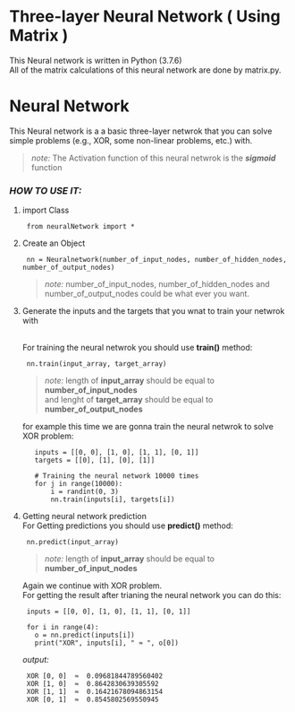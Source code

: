 # Three-layer Neural Network ( Using Matrix )
This Neural network is written in Python (3.7.6) <br>
All of the matrix calculations of this neural network are done by matrix.py.

# **Neural Network**

This Neural network is a a basic three-layer netwrok that you can solve simple problems (e.g., XOR, some non-linear problems, etc.) with.
> *note:* The Activation function of this neural netwrok is the ***sigmoid*** function 
### *HOW TO USE IT:*
1. import Class
      
        from neuralNetwork import *
        
        
2. Create an Object

        nn = Neuralnetwork(number_of_input_nodes, number_of_hidden_nodes, number_of_output_nodes)

    > *note:* number_of_input_nodes, number_of_hidden_nodes and number_of_output_nodes could be what ever you want.
    
    
3. Generate the inputs and the targets that you wnat to train your netwrok with

    <br>For training the neural netwrok you should use **train()** method: 
          
        nn.train(input_array, target_array)

    > *note:* length of **input_array** should be equal to **number_of_input_nodes** <br>
    >    and lenght of **target_array** should be equal to **number_of_output_nodes**

    for example this time we are gonna train the neural netwrok to solve XOR problem:
    
          inputs = [[0, 0], [1, 0], [1, 1], [0, 1]]
          targets = [[0], [1], [0], [1]]

          # Training the neural network 10000 times
          for j in range(10000):
              i = randint(0, 3)
              nn.train(inputs[i], targets[i])

4. Getting neural network prediction
    <br>For Getting predictions you should use **predict()** method:

        nn.predict(input_array)

    > *note:* length of **input_array** should be equal to **number_of_input_nodes**

    Again we continue with XOR problem.<br>
    For getting the result after trianing the neural network you can do this:
    
        inputs = [[0, 0], [1, 0], [1, 1], [0, 1]]

        for i in range(4):
          o = nn.predict(inputs[i])
          print("XOR", inputs[i], " ≈ ", o[0])

    *output:*
    
        XOR [0, 0]  ≈  0.09681844789560402
        XOR [1, 0]  ≈  0.8642830639305592
        XOR [1, 1]  ≈  0.16421678094863154
        XOR [0, 1]  ≈  0.8545802569550945

  

